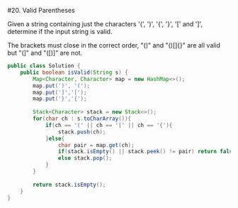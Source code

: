 #20. Valid Parentheses  

Given a string containing just the characters '(', ')', '{', '}', '[' and ']', determine if the input string is valid.

The brackets must close in the correct order, "()" and "()[]{}" are all valid but "(]" and "([)]" are not.

```java
public class Solution {
    public boolean isValid(String s) {
        Map<Character, Character> map = new HashMap<>();
        map.put(')', '(');
        map.put(']','[');
        map.put('}','{');
        
        Stack<Character> stack = new Stack<>();
        for(char ch : s.toCharArray()){
            if(ch == '(' || ch == '[' || ch == '{'){
                stack.push(ch);
            }else{
                char pair = map.get(ch);
                if(stack.isEmpty() || stack.peek() != pair) return false;
                else stack.pop();
            }
        }
        
        return stack.isEmpty();
    }
}
```

